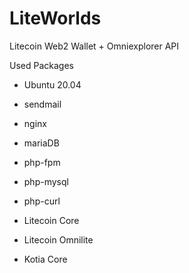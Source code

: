 # LiteWorlds
Litecoin Web2 Wallet + Omniexplorer API


Used Packages

- Ubuntu 20.04

- sendmail
- nginx
- mariaDB
- php-fpm
- php-mysql
- php-curl

- Litecoin Core
- Litecoin Omnilite
- Kotia Core

